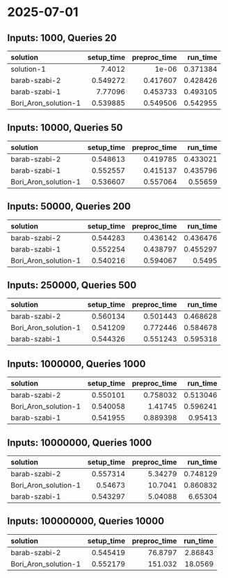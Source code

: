 # 2025-07-01

## Inputs: 1000, Queries 20

| solution             |   setup_time |   preproc_time |   run_time |
|:---------------------|-------------:|---------------:|-----------:|
| solution-1           |     7.4012   |       1e-06    |   0.371384 |
| barab-szabi-2        |     0.549272 |       0.417607 |   0.428426 |
| barab-szabi-1        |     7.77096  |       0.453733 |   0.493105 |
| Bori_Aron_solution-1 |     0.539885 |       0.549506 |   0.542955 |

## Inputs: 10000, Queries 50

| solution             |   setup_time |   preproc_time |   run_time |
|:---------------------|-------------:|---------------:|-----------:|
| barab-szabi-2        |     0.548613 |       0.419785 |   0.433021 |
| barab-szabi-1        |     0.552557 |       0.415137 |   0.435796 |
| Bori_Aron_solution-1 |     0.536607 |       0.557064 |   0.55659  |

## Inputs: 50000, Queries 200

| solution             |   setup_time |   preproc_time |   run_time |
|:---------------------|-------------:|---------------:|-----------:|
| barab-szabi-2        |     0.544283 |       0.436142 |   0.436476 |
| barab-szabi-1        |     0.552254 |       0.438797 |   0.455297 |
| Bori_Aron_solution-1 |     0.540216 |       0.594067 |   0.5495   |

## Inputs: 250000, Queries 500

| solution             |   setup_time |   preproc_time |   run_time |
|:---------------------|-------------:|---------------:|-----------:|
| barab-szabi-2        |     0.560134 |       0.501443 |   0.468628 |
| Bori_Aron_solution-1 |     0.541209 |       0.772446 |   0.584678 |
| barab-szabi-1        |     0.544326 |       0.551243 |   0.595318 |

## Inputs: 1000000, Queries 1000

| solution             |   setup_time |   preproc_time |   run_time |
|:---------------------|-------------:|---------------:|-----------:|
| barab-szabi-2        |     0.550101 |       0.758032 |   0.513046 |
| Bori_Aron_solution-1 |     0.540058 |       1.41745  |   0.596241 |
| barab-szabi-1        |     0.541955 |       0.889398 |   0.95413  |

## Inputs: 10000000, Queries 1000

| solution             |   setup_time |   preproc_time |   run_time |
|:---------------------|-------------:|---------------:|-----------:|
| barab-szabi-2        |     0.557314 |        5.34279 |   0.748129 |
| Bori_Aron_solution-1 |     0.54673  |       10.7041  |   0.860832 |
| barab-szabi-1        |     0.543297 |        5.04088 |   6.65304  |

## Inputs: 100000000, Queries 10000

| solution             |   setup_time |   preproc_time |   run_time |
|:---------------------|-------------:|---------------:|-----------:|
| barab-szabi-2        |     0.545419 |        76.8797 |    2.86843 |
| Bori_Aron_solution-1 |     0.552179 |       151.032  |   18.0569  |